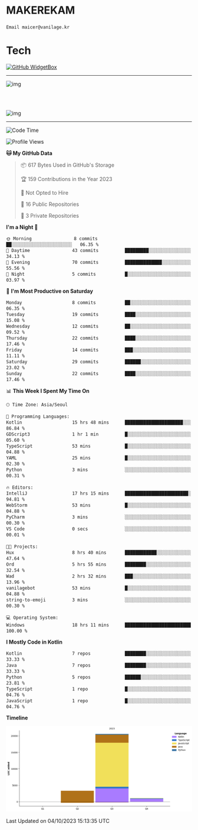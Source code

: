 # MAKEREKAM

`Email maicer@vanilage.kr`

# Tech

[![GitHub WidgetBox](https://github-widgetbox.vercel.app/api/skills?languages=python,js,ts,c,cpp,cs,java,kotlin,bash,md,html,css,xml,yaml,swift,powershell,json,R,SQL&tools=git,npm,gradle,nodejs,vercel,nginx&includeNames=true&theme=darkmode)](https://github.com/Jurredr/github-widgetbox)

---

![img](https://github-readme-stats.vercel.app/api/top-langs/?username=MAKEREKAM&layout=compact&theme=gruvbox)

<br>
<br>

![img](https://github-readme-stats.vercel.app/api/?username=MAKEREKAM&layout=compact&theme=gruvbox)

---

<!--START_SECTION:waka-->
![Code Time](http://img.shields.io/badge/Code%20Time-15%20hrs%2039%20mins-blue)

![Profile Views](http://img.shields.io/badge/Profile%20Views-0-blue)

**🐱 My GitHub Data** 

> 📦 617 Bytes Used in GitHub's Storage 
 > 
> 🏆 159 Contributions in the Year 2023
 > 
> 🚫 Not Opted to Hire
 > 
> 📜 16 Public Repositories 
 > 
> 🔑 3 Private Repositories 
 > 
**I'm a Night 🦉** 

```text
🌞 Morning                8 commits           ██░░░░░░░░░░░░░░░░░░░░░░░   06.35 % 
🌆 Daytime                43 commits          █████████░░░░░░░░░░░░░░░░   34.13 % 
🌃 Evening                70 commits          ██████████████░░░░░░░░░░░   55.56 % 
🌙 Night                  5 commits           █░░░░░░░░░░░░░░░░░░░░░░░░   03.97 % 
```
📅 **I'm Most Productive on Saturday** 

```text
Monday                   8 commits           ██░░░░░░░░░░░░░░░░░░░░░░░   06.35 % 
Tuesday                  19 commits          ████░░░░░░░░░░░░░░░░░░░░░   15.08 % 
Wednesday                12 commits          ██░░░░░░░░░░░░░░░░░░░░░░░   09.52 % 
Thursday                 22 commits          ████░░░░░░░░░░░░░░░░░░░░░   17.46 % 
Friday                   14 commits          ███░░░░░░░░░░░░░░░░░░░░░░   11.11 % 
Saturday                 29 commits          ██████░░░░░░░░░░░░░░░░░░░   23.02 % 
Sunday                   22 commits          ████░░░░░░░░░░░░░░░░░░░░░   17.46 % 
```


📊 **This Week I Spent My Time On** 

```text
🕑︎ Time Zone: Asia/Seoul

💬 Programming Languages: 
Kotlin                   15 hrs 48 mins      ██████████████████████░░░   86.84 % 
GDScript3                1 hr 1 min          █░░░░░░░░░░░░░░░░░░░░░░░░   05.60 % 
TypeScript               53 mins             █░░░░░░░░░░░░░░░░░░░░░░░░   04.88 % 
YAML                     25 mins             █░░░░░░░░░░░░░░░░░░░░░░░░   02.30 % 
Python                   3 mins              ░░░░░░░░░░░░░░░░░░░░░░░░░   00.31 % 

🔥 Editors: 
IntelliJ                 17 hrs 15 mins      ████████████████████████░   94.81 % 
WebStorm                 53 mins             █░░░░░░░░░░░░░░░░░░░░░░░░   04.88 % 
PyCharm                  3 mins              ░░░░░░░░░░░░░░░░░░░░░░░░░   00.30 % 
VS Code                  0 secs              ░░░░░░░░░░░░░░░░░░░░░░░░░   00.01 % 

🐱‍💻 Projects: 
Hux                      8 hrs 40 mins       ████████████░░░░░░░░░░░░░   47.64 % 
Ord                      5 hrs 55 mins       ████████░░░░░░░░░░░░░░░░░   32.54 % 
Wad                      2 hrs 32 mins       ███░░░░░░░░░░░░░░░░░░░░░░   13.96 % 
vanilagebot              53 mins             █░░░░░░░░░░░░░░░░░░░░░░░░   04.88 % 
string-to-emoji          3 mins              ░░░░░░░░░░░░░░░░░░░░░░░░░   00.30 % 

💻 Operating System: 
Windows                  18 hrs 11 mins      █████████████████████████   100.00 % 
```

**I Mostly Code in Kotlin** 

```text
Kotlin                   7 repos             ████████░░░░░░░░░░░░░░░░░   33.33 % 
Java                     7 repos             ████████░░░░░░░░░░░░░░░░░   33.33 % 
Python                   5 repos             ██████░░░░░░░░░░░░░░░░░░░   23.81 % 
TypeScript               1 repo              █░░░░░░░░░░░░░░░░░░░░░░░░   04.76 % 
JavaScript               1 repo              █░░░░░░░░░░░░░░░░░░░░░░░░   04.76 % 
```



**Timeline**

![Lines of Code chart](https://raw.githubusercontent.com/MAKEREKAM/MAKEREKAM/main/assets/bar_graph.png)


 Last Updated on 04/10/2023 15:13:35 UTC
<!--END_SECTION:waka-->
